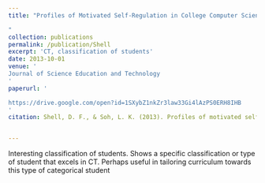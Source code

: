```yaml
---
title: "Profiles of Motivated Self-Regulation in College Computer Science Courses: Differences in Major versus Required Non-Major Courses

"
collection: publications
permalink: /publication/Shell
excerpt: 'CT, classification of students'
date: 2013-10-01
venue: '
Journal of Science Education and Technology
'
paperurl: '

https://drive.google.com/open?id=1SXybZ1nkZr3law33Gi4lAzPS0ERH8IHB
'
citation: Shell, D. F., & Soh, L. K. (2013). Profiles of motivated self-regulation in college computer science courses: Differences in major versus required non-major courses. Journal of Science Education and Technology, 22(6), 899-913.


---
```


Interesting classification of students. Shows a specific classification or type of student that excels in CT. Perhaps useful in tailoring curriculum towards this type of categorical student
